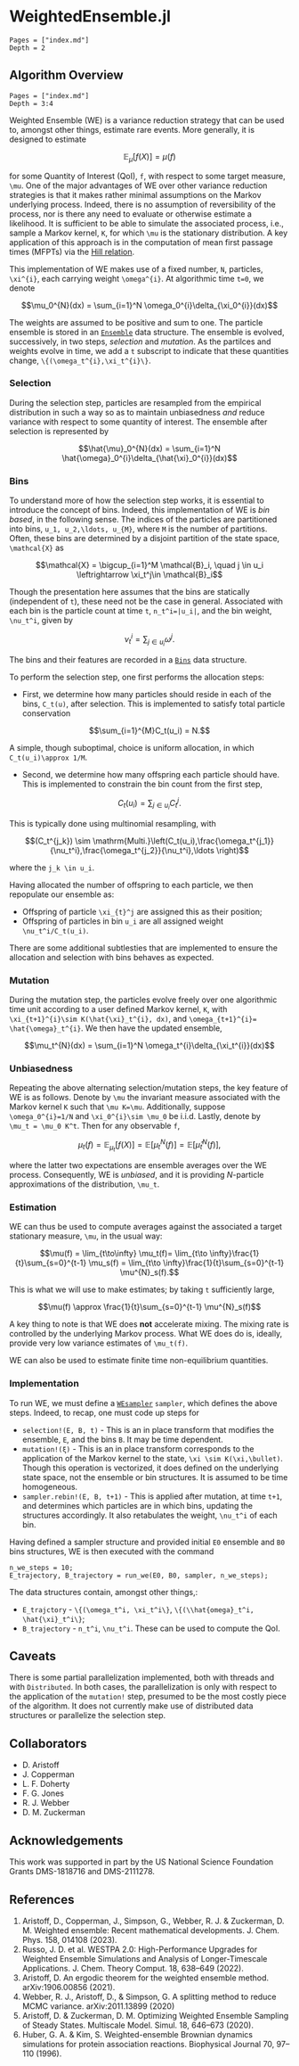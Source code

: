 # WeightedEnsemble.jl

```@contents
Pages = ["index.md"]
Depth = 2
```


## Algorithm Overview
```@contents
Pages = ["index.md"]
Depth = 3:4
```

Weighted Ensemble (WE) is a variance reduction strategy that can be used to,
amongst other things, estimate rare events.  More generally, it is designed to estimate
```math
\mathbb{E}_{\mu}[f(X)] = \mu(f)
```
for some Quantity of Interest (QoI), ``f``, with respect to some target measure,
``\mu``.   One of the major advantages of WE  over other variance reduction
strategies is that it makes rather minimal assumptions on the Markov underlying
process.  Indeed, there is no assumption of reversibility of the process, nor is
there any need to evaluate or otherwise estimate a likelihood.  It is sufficient
to be able to simulate the associated process, i.e., sample a Markov kernel,
``K``, for which ``\mu`` is the stationary distribution.  A key application of
this approach is in the computation of mean first passage times (MFPTs) via the
[Hill relation](https://statisticalbiophysicsblog.org/?p=8).

This implementation of WE makes use of a fixed number, ``N``, particles, ``\xi^{i}``, each carrying weight ``\omega^{i}``.  At algorithmic time ``t=0``, we denote
```math
\mu_0^{N}(dx) = \sum_{i=1}^N \omega_0^{i}\delta_{\xi_0^{i}}(dx)
```
The weights are assumed to be positive and sum to one.  The particle ensemble is
stored in an [`Ensemble`](@ref) data structure. The ensemble is evolved,
successively, in two steps, _selection_ and _mutation_.  As the partilces and
weights evolve in time, we add a ``t`` subscript to indicate that these quantities change, ``\{(\omega_t^{i},\xi_t^{i}\}``.

### Selection
During the selection step, particles are resampled from the empirical
distribution in such a way so as to maintain unbiasedness _and_ reduce variance
with respect to some quantity of interest.  The ensemble after selection is
represented by
```math
\hat{\mu}_0^{N}(dx) = \sum_{i=1}^N \hat{\omega}_0^{i}\delta_{\hat{\xi}_0^{i}}(dx)
```

### Bins
To understand more of how the selection step works, it is essential to introduce
the concept of bins.  Indeed, this implementation of WE is _bin based_, in the
following sense.  The indices of the particles are partitioned into bins, ``u_1, u_2,\ldots, u_{M}``, where ``M`` is the number of partitions.  Often, these bins are determined by a disjoint partition of the state space, ``\mathcal{X}`` as
```math
\mathcal{X} = \bigcup_{i=1}^M \mathcal{B}_i, \quad j \in u_i \leftrightarrow \xi_t^j\in \mathcal{B}_i
```
Though the presentation here assumes that the bins are statically (independent
of ``t``), these need not be the case in general.  Associated with each bin is the particle count at time ``t``, ``n_t^i=|u_i|``, and the bin weight, ``\nu_t^i``, given by
```math
\nu^i_t = \sum_{j\in u_i}\omega^j.
```
The bins and their features are recorded in a [`Bins`](@ref) data structure.

To perform the selection step, one first performs the allocation steps:
* First, we determine how many particles should reside in each of the bins, ``C_t(u)``, after selection.  This is implemented to satisfy total particle conservation
```math
\sum_{i=1}^{M}C_t(u_i) = N.
```
A simple, though suboptimal, choice is uniform allocation, in which ``C_t(u_i)\approx 1/M``.

* Second, we determine how many offspring each particle should have.  This is implemented to constrain the bin count from the first step,
```math
C_t(u_i)=\sum_{j\in u_i}C_t^j.
```
This is typically done using multinomial resampling, with
```math
(C_t^{j_k}) \sim \mathrm{Multi.}\left(C_t(u_i),\frac{\omega_t^{j_1}}{\nu_t^i},\frac{\omega_t^{j_2}}{\nu_t^i},\ldots \right)
```
where the ``j_k \in u_i``.  

Having allocated the number of offspring to each particle, we then repopulate our ensemble as:
* Offspring of particle ``\xi_{t}^j`` are assigned this as their position;
* Offspring of particles in bin ``u_i`` are all assigned weight ``\nu_t^i/C_t(u_i)``.

There are some additional subtlesties that are implemented to ensure the
allocation and selection with bins behaves as expected.

### Mutation
During the mutation step, the particles evolve freely over one algorithmic time unit according to a user defined Markov kernel, ``K``, with ``\xi_{t+1}^{i}\sim K(\hat{\xi}_t^{i}, dx)``, and ``\omega_{t+1}^{i}= \hat{\omega}_t^{i}``.  We then have the updated ensemble,
```math
\mu_t^{N}(dx) = \sum_{i=1}^N \omega_t^{i}\delta_{\xi_t^{i}}(dx)
```

### Unbiasedness 
Repeating the above alternating selection/mutation steps, the key feature of WE
is as follows. Denote by ``\mu`` the invariant measure associated with the Markov kernel ``K`` such that ``\mu K=\mu``.  Additionally, suppose ``\omega_0^{i}=1/N`` and ``\xi_0^{i}\sim \mu_0`` be i.i.d.  Lastly, denote by ``\mu_t = \mu_0 K^t``.  Then for any observable ``f``,
```math
\mu_t(f)=\mathbb{E}_{\mu_t}[f(X)] = \mathbb{E}[\mu_t^{N}(f)]= \mathbb{E}[\hat{\mu}_t^{N}(f)],
```
where the latter two expectations are ensemble averages over the WE process.  Consequently, WE is _unbiased_, and it is providing $N$-particle approximations of the distribution, ``\mu_t``.


### Estimation
WE can thus be used to compute averages against the associated a target stationary measure, ``\mu``, in the usual way:
```math
\mu(f) = \lim_{t\to\infty} \mu_t(f)= \lim_{t\to \infty}\frac{1}{t}\sum_{s=0}^{t-1} \mu_s(f) = \lim_{t\to \infty}\frac{1}{t}\sum_{s=0}^{t-1} \mu^{N}_s(f).
```
This is what we will use to make estimates; by taking ``t`` sufficiently large,
```math
\mu(f) \approx \frac{1}{t}\sum_{s=0}^{t-1} \mu^{N}_s(f)
```

A key thing to note is that WE does __not__ accelerate mixing.  The mixing rate is controlled by the underlying Markov process.  What WE does do is, ideally, provide very low variance estimates of ``\mu_t(f)``.  

WE can also be used to estimate finite time non-equilibrium quantities.

### Implementation
To run WE, we must define a [`WEsampler`](@ref) `sampler`, which defines the above steps.  Indeed, to recap, one must code up steps for
* `selection!(E, B, t)` - This is an in place transform that modifies the ensemble, `E`, and the bins `B`.  It may be time dependent.
* `mutation!(ξ)` - This is an in place transform corresponds to the application of the Markov kernel to the state, ``\xi \sim K(\xi,\bullet)``.  Though this operation is vectorized, it does defined on the underlying state space, not the ensemble or bin structures.  It is assumed to be time homogeneous.
* `sampler.rebin!(E, B, t+1)` - This is applied after mutation, at time ``t+1``, and determines which particles are in which bins, updating the structures accordingly.  It also retabulates the weight, ``\nu_t^i`` of each bin.

Having defined a sampler structure and provided initial `E0` ensemble and `B0` bins structures, WE is then executed with the command
```
n_we_steps = 10; 
E_trajectory, B_trajectory = run_we(E0, B0, sampler, n_we_steps);
```
The data structures contain, amongst other things,:
* `E_trajctory` - ``\{(\omega_t^i, \xi_t^i\}``, ``\{(\\hat{omega}_t^i, \hat{\xi}_t^i\}``;
* `B_trajectory` - ``n_t^i``, ``\nu_t^i``.
These can be used to compute the QoI.

## Caveats
There is some partial parallelization implemented, both with threads and with
`Distributed`.  In both cases, the parallelization is only with respect to the
application of the `mutation!` step, presumed to be the most costly piece of the
algorithm.  It does not currently make use of distributed data structures or
parallelize the selection step.

## Collaborators
* D. Aristoff
* J. Copperman
* L. F. Doherty
* F. G. Jones
* R. J. Webber
* D. M. Zuckerman

## Acknowledgements
This work was supported in part by the US National Science Foundation Grants DMS-1818716 and DMS-2111278.

## References
 1.  Aristoff, D., Copperman, J., Simpson, G., Webber, R. J. & Zuckerman, D. M. Weighted ensemble: Recent mathematical developments. J. Chem. Phys. 158, 014108 (2023).
 2.  Russo, J. D. et al. WESTPA 2.0: High-Performance Upgrades for Weighted Ensemble Simulations and Analysis of Longer-Timescale Applications. J. Chem. Theory Comput. 18, 638–649 (2022).
 3.  Aristoff, D. An ergodic theorem for the weighted ensemble method. arXiv:1906.00856 (2021).
 4.  Webber, R. J., Aristoff, D., & Simpson, G. A splitting method to reduce MCMC variance. arXiv:2011.13899 (2020)
 5.  Aristoff, D. & Zuckerman, D. M. Optimizing Weighted Ensemble Sampling of Steady States. Multiscale Model. Simul. 18, 646–673 (2020).
 6.  Huber, G. A. & Kim, S. Weighted-ensemble Brownian dynamics simulations for protein association reactions. Biophysical Journal 70, 97–110 (1996).

 
